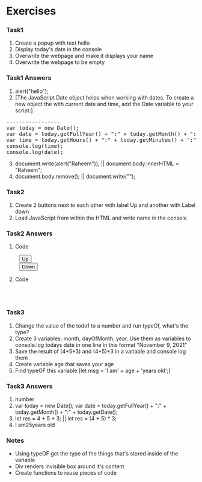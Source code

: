 # Exercises

### Task1

1. Create a popup with text hello
2. Display today's date in the console
3. Overwrite the webpage and make it displays your name
4. Overwrite the webpage to be empty

### Task1 Answers

1. alert("hello");
2. [The JavaScript Date object helps when working with dates. To create a new object the with current date and time, add the Date variable to your script:]

<pre>
-----------------
var today = new Date();
var date = today.getFullYear() + ":" + today.getMonth() + ":" + today.getDate();
var time = today.getHours() + ":" + today.getMinutes() + ":" + today.getSeconds();
console.log(time);
console.log(date);
</pre>

3. document.write(alert("Raheem")); || document.body.innerHTML = "Raheem";
4. document.body.remove(); || document.write("");

### Task2

1. Create 2 buttons next to each other with label Up and another with Label down
2. Load JavaScript from within the HTML and write name in the console

### Task2 Answers

1. Code
<pre>
    <button>Up</button>
    <button>Down</button>
</pre>

2. Code
<pre>
   <script>
    console.log("Raheem");
   </script>
</pre>

### Task3

1. Change the value of the todo1 to a number and run typeOf, what's the type?
2. Create 3 variables: month, dayOfMonth, year. Use them as variables to console.log todays date in one line in this format "November 9, 2021"
3. Save the result of (4+5*3) and (4+5)*3 in a variable and console log them
4. Create variable age that saves your age
5. Find typeOF this variable [let msg = 'I am' + age + 'years old';]

### Task3 Answers

1. number
2. var today = new Date();
var date = today.getFullYear() + ":" + today.getMonth() + ":" + today.getDate();
3. let res = 4 + 5 * 3; || let res = (4 + 5) * 3;
4. I am25years old

### Notes

- Using typeOF get the type of the things that's stored inside of the variable
- Div renders invisible box around it's content
- Create functions to reuse pieces of code
